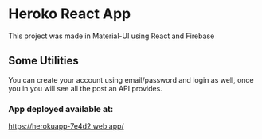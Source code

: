 # Heroko React App

This project was made in Material-UI using React and Firebase

## Some Utilities

You can create your account using email/password and login as well, once you in you will see all the post an API provides.

### App deployed available at: 

<a href="https://herokuapp-7e4d2.web.app/">https://herokuapp-7e4d2.web.app/<a>

